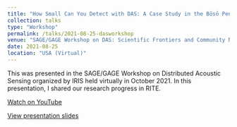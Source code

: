 ```yaml
---
title: "How Small Can You Detect with DAS: A Case Study in the Bōsō Peninsula"
collection: talks
type: "Workshop"
permalink: /talks/2021-08-25-dasworkshop
venue: "SAGE/GAGE Workshop on DAS: Scientific Frontiers and Community Needs"
date: 2021-08-25
location: "USA (Virtual)"
---
```


This was presented in the SAGE/GAGE Workshop on Distributed Acoustic Sensing organized by IRIS held virtually in October 2021. In this presentation, I shared our research progress in RITE.

[Watch on YouTube](https://youtu.be/ehHnhxN0bRQ)

[View presentation slides](https://www.slideshare.net/YohanesNuwaraNuwara/how-small-can-you-detect-with-das-a-case-study-in-the-bs-peninsula)
